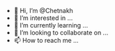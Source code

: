 - 👋 Hi, I’m @Chetnakh
- 👀 I’m interested in ...
- 🌱 I’m currently learning ...
- 💞️ I’m looking to collaborate on ...
- 📫 How to reach me ...

<!---
Chetnakh/Chetnakh is a ✨ special ✨ repository because its `README.md` (this file) appears on your GitHub profile.
You can click the Preview link to take a look at your changes.
--->
